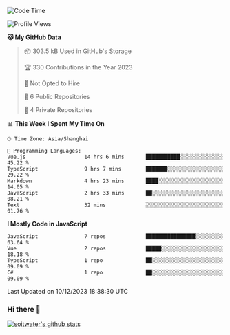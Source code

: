 <!--START_SECTION:waka-->
![Code Time](http://img.shields.io/badge/Code%20Time-2%2C900%20hrs%2031%20mins-blue)

![Profile Views](http://img.shields.io/badge/Profile%20Views-12-blue)

**🐱 My GitHub Data** 

> 📦 303.5 kB Used in GitHub's Storage 
 > 
> 🏆 330 Contributions in the Year 2023
 > 
> 🚫 Not Opted to Hire
 > 
> 📜 6 Public Repositories 
 > 
> 🔑 4 Private Repositories 
 > 
📊 **This Week I Spent My Time On** 

```text
🕑︎ Time Zone: Asia/Shanghai

💬 Programming Languages: 
Vue.js                   14 hrs 6 mins       ███████████░░░░░░░░░░░░░░   45.22 % 
TypeScript               9 hrs 7 mins        ███████░░░░░░░░░░░░░░░░░░   29.22 % 
Markdown                 4 hrs 23 mins       ████░░░░░░░░░░░░░░░░░░░░░   14.05 % 
JavaScript               2 hrs 33 mins       ██░░░░░░░░░░░░░░░░░░░░░░░   08.21 % 
Text                     32 mins             ░░░░░░░░░░░░░░░░░░░░░░░░░   01.76 % 
```

**I Mostly Code in JavaScript** 

```text
JavaScript               7 repos             ████████████████░░░░░░░░░   63.64 % 
Vue                      2 repos             █████░░░░░░░░░░░░░░░░░░░░   18.18 % 
TypeScript               1 repo              ██░░░░░░░░░░░░░░░░░░░░░░░   09.09 % 
C#                       1 repo              ██░░░░░░░░░░░░░░░░░░░░░░░   09.09 % 
```




 Last Updated on 10/12/2023 18:38:30 UTC
<!--END_SECTION:waka-->

### Hi there 👋
[![soitwater's github stats](https://github-readme-stats.vercel.app/api?username=soitwater)](https://github.com/soitwater/github-readme-stats)
